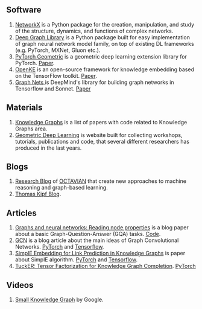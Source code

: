 ##  Software ##
1. [NetworkX](https://networkx.github.io/) is a Python package for the creation, manipulation, and study of the structure, dynamics, and functions of complex networks.
2. [Deep Graph Library](https://docs.dgl.ai/) is a Python package built for easy implementation of graph neural network model family, on top of existing DL frameworks (e.g. PyTorch, MXNet, Gluon etc.).
3. [PyTorch Geometric](https://rusty1s.github.io/pytorch_geometric/build/html/index.html) is a geometric deep learning extension library for PyTorch. [Paper](https://arxiv.org/pdf/1903.02428v2.pdf).
4. [OpenKE](http://139.129.163.161/home) is an open-source framework for knowledge embedding based on the TensorFlow toolkit. [Paper](https://aclweb.org/anthology/D18-2024).
6. [Graph Nets ](https://github.com/deepmind/graph_nets) is DeepMind's library for building graph networks in Tensorflow and Sonnet. [Paper](https://arxiv.org/pdf/1806.01261.pdf)

## Materials ##
1. [Knowledge Graphs](https://paperswithcode.com/task/knowledge-graphs) is a list of papers with code related to Knowledge Graphs area.
2. [Geometric Deep Learning](http://geometricdeeplearning.com/) is website built for collecting workshops, tutorials, publications and code, that several different researchers has produced in the last years.

## Blogs ##
1. [Research Blog](https://medium.com/octavian-ai) of [OCTAVIAN](https://www.octavian.ai/) that create new approaches to machine reasoning and graph-based learning.
2. [Thomas Kipf Blog](http://tkipf.github.io).

## Articles ##
1. [Graphs and neural networks: Reading node properties](https://github.com/Octavian-ai/gqa-node-properties) is a blog paper about a basic Graph-Question-Answer (GQA) tasks. [Code](https://github.com/Octavian-ai/gqa-node-properties).
2. [GCN](http://tkipf.github.io/graph-convolutional-networks/) is a blog article about the main ideas of Graph Convolutional Networks. [PyTorch](https://github.com/tkipf/pygcn) and [Tensorflow](https://github.com/tkipf/gcn).
3. [SimplE Embedding for Link Prediction in Knowledge Graphs](https://arxiv.org/pdf/1802.04868v2.pdf) is paper about SimplE algorithm. [PyTorch](https://github.com/baharefatemi/SimplE) and [Tensorflow](https://github.com/Mehran-k/SimplE).
4. [TuckER: Tensor Factorization for Knowledge Graph Completion](https://arxiv.org/pdf/1901.09590.pdf). [PyTorch](https://github.com/ibalazevic/TuckER)

## Videos ##

1. [Small Knowledge Graph](https://www.youtube.com/watch?v=W9pRpSW_KqA&list=PLDTNeLv65NpwM32oZGshwlf-00E8vt5VE) by Google.

